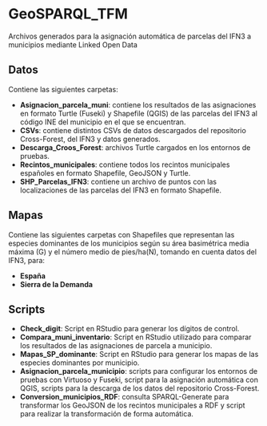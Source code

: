 # GeoSPARQL_TFM
Archivos generados para la asignación automática de parcelas del IFN3 a municipios mediante Linked Open Data 

## Datos
Contiene las siguientes carpetas:
- **Asignacion_parcela_muni**: contiene los resultados de las asignaciones en formato Turtle (Fuseki) y Shapefile (QGIS) de las parcelas del IFN3 al código INE del municipio en el que se encuentran. 
- **CSVs**: contiene distintos CSVs de datos descargados del repositorio Cross-Forest, del IFN3 y datos generados.
- **Descarga_Croos_Forest**: archivos Turtle cargados en los entornos de pruebas.
- **Recintos_municipales**: contiene todos los recintos municipales españoles en formato Shapefile, GeoJSON y Turtle. 
- **SHP_Parcelas_IFN3**: contiene un archivo de puntos con las localizaciones de las parcelas del IFN3 en formato Shapefile. 

## Mapas
Contiene las siguientes carpetas con Shapefiles que representan las especies dominantes de los municipios según su área basimétrica media máxima (G) y el número medio de pies/ha(N), tomando en cuenta datos del IFN3, para:
- **España**  
- **Sierra de la Demanda**

## Scripts
- **Check_digit**: Script en RStudio para generar los dígitos de control.
- **Compara_muni_inventario**: Script en RStudio utilizado para comparar los resultados de las asignaciones de parcela a municipio.
- **Mapas_SP_dominante**: Script en RStudio para generar los mapas de las especies dominantes por municipio.
- **Asignacion_parcela_municipio**: scripts para configurar los entornos de pruebas con Virtuoso y Fuseki, script para la asignación automática con QGIS, scripts para la descarga de los datos del repositorio Cross-Forest.
- **Conversion_municipios_RDF**: consulta SPARQL-Generate para transformar los GeoJSON de los recintos municipales a RDF y script para realizar la transformación de forma automática. 

